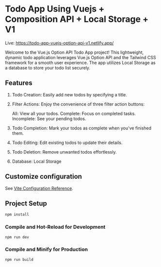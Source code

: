 # Todo App Using Vuejs + Composition API + Local Storage + V1

Live: https://todo-app-vuejs-option-api-v1.netlify.app/

Welcome to the Vue.js Option API Todo App project! This lightweight, dynamic todo application leverages Vue.js Option API and the Tailwind CSS framework for a smooth user experience. The app utilizes Local Storage as a database to store your todo list securely.

## Features

1. Todo Creation: Easily add new todos by specifying a title.

2. Filter Actions: Enjoy the convenience of three filter action buttons:

   All: View all your todos.
   Complete: Focus on completed tasks.
   Incomplete: See your pending todos.

3. Todo Completion: Mark your todos as complete when you've finished them.

4. Todo Editing: Edit existing todos to update their details.

5. Todo Deletion: Remove unwanted todos effortlessly.

6. Database: Local Storage

## Customize configuration

See [Vite Configuration Reference](https://vitejs.dev/config/).

## Project Setup

```sh
npm install
```

### Compile and Hot-Reload for Development

```sh
npm run dev
```

### Compile and Minify for Production

```sh
npm run build
```
